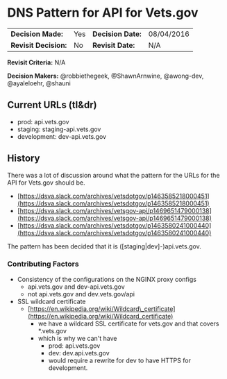# DNS Pattern for API for Vets.gov

|  |  |  |  |
| :--- | :--- | :--- | :--- |
| **Decision Made:** | Yes | **Decision Date:** | 08/04/2016 |
| **Revisit Decision:** | No | **Revisit Date:** | N/A |

**Revisit Criteria:** N/A

**Decision Makers:** @robbiethegeek, @ShawnArnwine, @awong-dev, @ayaleloehr, @shauni

## Current URLs \(tl&dr\)

* prod: api.vets.gov
* staging: staging-api.vets.gov
* development: dev-api.vets.gov

## History

There was a lot of discussion around what the pattern for the URLs for the API for Vets.gov should be.

* [https://dsva.slack.com/archives/vetsdotgov/p1463585218000451](https://dsva.slack.com/archives/vetsdotgov/p1463585218000451)
* [https://dsva.slack.com/archives/vetsgov-api/p1469651479000138](https://dsva.slack.com/archives/vetsgov-api/p1469651479000138)
* [https://dsva.slack.com/archives/vetsdotgov/p1463580241000440](https://dsva.slack.com/archives/vetsdotgov/p1463580241000440)

The pattern has been decided that it is \(\[staging\|dev\]-\)api.vets.gov.

### Contributing Factors

* Consistency of the configurations on the NGINX proxy configs
  * api.vets.gov and dev-api.vets.gov 
  * not api.vets.gov and dev.vets.gov/api 
* SSL wildcard certificate
  * [https://en.wikipedia.org/wiki/Wildcard\_certificate](https://en.wikipedia.org/wiki/Wildcard_certificate)
    * we have a wildcard SSL certificate for vets.gov and that covers \*.vets.gov
    * which is why we can't have
      * prod: api.vets.gov
      * dev: dev.api.vets.gov
      * would require a rewrite for dev to have HTTPS for development.

